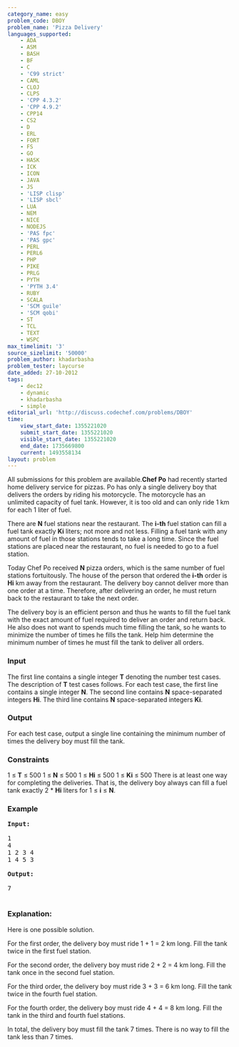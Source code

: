 ```yaml
---
category_name: easy
problem_code: DBOY
problem_name: 'Pizza Delivery'
languages_supported:
    - ADA
    - ASM
    - BASH
    - BF
    - C
    - 'C99 strict'
    - CAML
    - CLOJ
    - CLPS
    - 'CPP 4.3.2'
    - 'CPP 4.9.2'
    - CPP14
    - CS2
    - D
    - ERL
    - FORT
    - FS
    - GO
    - HASK
    - ICK
    - ICON
    - JAVA
    - JS
    - 'LISP clisp'
    - 'LISP sbcl'
    - LUA
    - NEM
    - NICE
    - NODEJS
    - 'PAS fpc'
    - 'PAS gpc'
    - PERL
    - PERL6
    - PHP
    - PIKE
    - PRLG
    - PYTH
    - 'PYTH 3.4'
    - RUBY
    - SCALA
    - 'SCM guile'
    - 'SCM qobi'
    - ST
    - TCL
    - TEXT
    - WSPC
max_timelimit: '3'
source_sizelimit: '50000'
problem_author: khadarbasha
problem_tester: laycurse
date_added: 27-10-2012
tags:
    - dec12
    - dynamic
    - khadarbasha
    - simple
editorial_url: 'http://discuss.codechef.com/problems/DBOY'
time:
    view_start_date: 1355221020
    submit_start_date: 1355221020
    visible_start_date: 1355221020
    end_date: 1735669800
    current: 1493558134
layout: problem
---
```

All submissions for this problem are available.**Chef Po** had recently started home delivery service for pizzas. Po has only a single delivery boy that delivers the orders by riding his motorcycle. The motorcycle has an unlimited capacity of fuel tank. However, it is too old and can only ride 1 km for each 1 liter of fuel.

There are **N** fuel stations near the restaurant. The **i-th** fuel station can fill a fuel tank exactly **Ki** liters; not more and not less. Filling a fuel tank with any amount of fuel in those stations tends to take a long time. Since the fuel stations are placed near the restaurant, no fuel is needed to go to a fuel station.

Today Chef Po received **N** pizza orders, which is the same number of fuel stations fortuitously. The house of the person that ordered the **i-th** order is **Hi** km away from the restaurant. The delivery boy cannot deliver more than one order at a time. Therefore, after delivering an order, he must return back to the restaurant to take the next order.

The delivery boy is an efficient person and thus he wants to fill the fuel tank with the exact amount of fuel required to deliver an order and return back. He also does not want to spends much time filling the tank, so he wants to minimize the number of times he fills the tank. Help him determine the minimum number of times he must fill the tank to deliver all orders.

### Input

The first line contains a single integer **T** denoting the number test cases. The description of **T** test cases follows. For each test case, the first line contains a single integer **N**. The second line contains **N** space-separated integers **Hi**. The third line contains **N** space-separated integers **Ki**.

### Output

For each test case, output a single line containing the minimum number of times the delivery boy must fill the tank.

### Constraints

1 ≤ **T** ≤ 500
1 ≤ **N** ≤ 500
1 ≤ **Hi** ≤ 500
1 ≤ **Ki** ≤ 500
There is at least one way for completing the deliveries.
That is, the delivery boy always can fill a fuel tank exactly 2 \* **Hi** liters for 1 ≤ **i** ≤ **N**.

### Example

<pre>
<b>Input:</b>

1
4
1 2 3 4
1 4 5 3

<b>Output:</b>

7

</pre>
### Explanation:

Here is one possible solution.

For the first order, the delivery boy must ride 1 + 1 = 2 km long. Fill the tank twice in the first fuel station.

For the second order, the delivery boy must ride 2 + 2 = 4 km long. Fill the tank once in the second fuel station.

For the third order, the delivery boy must ride 3 + 3 = 6 km long. Fill the tank twice in the fourth fuel station.

For the fourth order, the delivery boy must ride 4 + 4 = 8 km long. Fill the tank in the third and fourth fuel stations.

In total, the delivery boy must fill the tank 7 times. There is no way to fill the tank less than 7 times.
